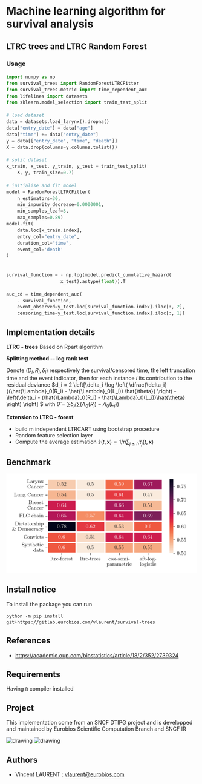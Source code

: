 # Machine learning algorithm for survival analysis

## LTRC trees and LTRC Random Forest

### Usage

```python
import numpy as np
from survival_trees import RandomForestLTRCFitter
from survival_trees.metric import time_dependent_auc
from lifelines import datasets
from sklearn.model_selection import train_test_split

# load dataset
data = datasets.load_larynx().dropna()
data["entry_date"] = data["age"]
data["time"] += data["entry_date"]
y = data[["entry_date", "time", "death"]]
X = data.drop(columns=y.columns.tolist())

# split dataset    
x_train, x_test, y_train, y_test = train_test_split(
    X, y, train_size=0.7)

# initialise and fit model    
model = RandomForestLTRCFitter(
    n_estimators=30,
    min_impurity_decrease=0.0000001,
    min_samples_leaf=3,
    max_samples=0.89)
model.fit(
    data.loc[x_train.index],
    entry_col="entry_date",
    duration_col="time",
    event_col='death'
)


survival_function = - np.log(model.predict_cumulative_hazard(
                    x_test).astype(float)).T

auc_cd = time_dependent_auc(
    - survival_function, 
    event_observed=y_test.loc[survival_function.index].iloc[:, 2],
    censoring_time=y_test.loc[survival_function.index].iloc[:, 1])

```

## Implementation details

**LTRC - trees** Based on Rpart algorithm

**Splitting method -- log rank test**

Denote $(D_i, R_i, \delta_i)$ respectively the survival/censored time, the left truncation time and the event indicator,
then for each instance $i$ its contribution to the residual deviance $d_i = 2
\left[\delta_i \log \left( \dfrac{\delta_i}{(\hat{\Lambda}_0(R_i) - \hat{\Lambda}_0(L_i)) \hat{\theta}} \right) - \left(\delta_i - (\hat{\Lambda}_0(R_i) - \hat{\Lambda}_0(L_i))\hat{\theta} \right) \right]
$ with $\hat{\theta} = \sum \delta_i / \sum (\Lambda_0(R_i) - \Lambda_0(L_i))$

**Extension to LTRC - forest**

- build m independent LTRCART using bootstrap procedure
- Random feature selection layer
- Compute the average estimation $\hat{s}(t, \textbf{x}) = 1/n\sum_{j \leqslant n} \tau_j(t, \textbf{x})$

## Benchmark

![benchmark](public/benchmark.png)

## Install notice

To install the package you can run

    python -m pip install git+https://gitlab.eurobios.com/vlaurent/survival-trees

## References

* https://academic.oup.com/biostatistics/article/18/2/352/2739324

## Requirements

Having `R` compiler installed

## Project

This implementation come from an SNCF DTIPG project and is developped and maintained by Eurobios Scientific Computation
Branch and SNCF IR

<img src="https://www.sncf.com/themes/contrib/sncf_theme/images/logo-sncf.svg?v=3102549095" alt="drawing" width="100"/>

<img src="https://www.mews-partners.com/wp-content/uploads/2021/09/Eurobios-Mews-Labs-logo-768x274.png.webp" alt="drawing" width="175"/>

## Authors

- Vincent LAURENT : vlaurent@eurobios.com
